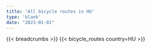 ```yaml
---
title: 'All bicycle routes in HU'
type: 'blank'
date: "2023-01-01"
---
```


{{< breadcrumbs >}}
{{< bicycle_routes country=HU >}}
